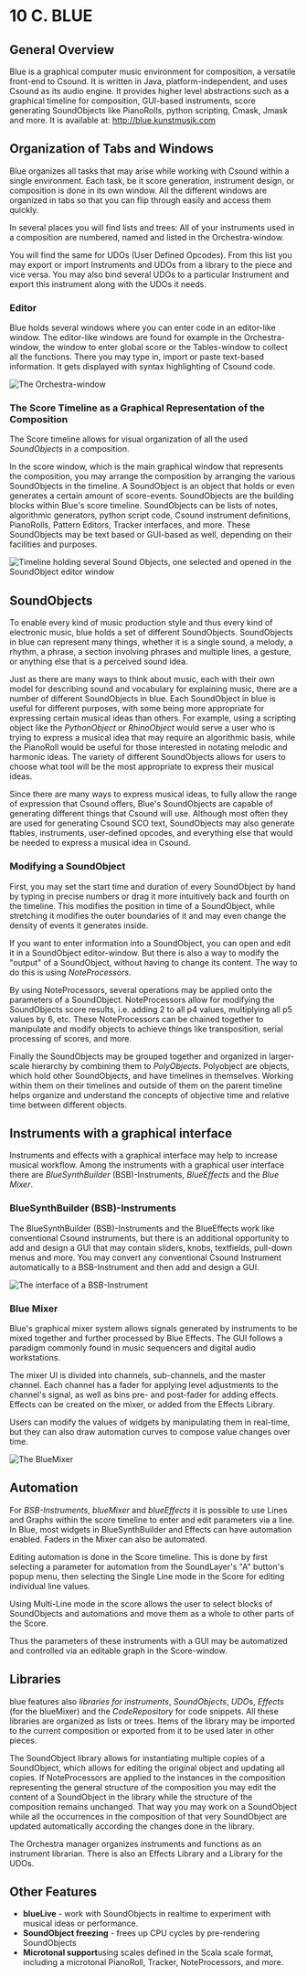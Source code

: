 10 C. BLUE
==========

General Overview
-----------------

Blue is a graphical computer music environment for composition, a
versatile front-end to Csound. It is written in Java,
platform-independent, and uses Csound as its audio engine. It
provides higher level abstractions such as a graphical timeline for
composition, GUI-based instruments, score generating SoundObjects like
PianoRolls, python scripting, Cmask, Jmask and more.  It is available at:
<http://blue.kunstmusik.com>


Organization of Tabs and Windows
--------------------------------

Blue organizes all tasks that may arise while working with Csound within
a single environment. Each task, be it score generation, instrument
design, or composition is done in its own window. All the different
windows are organized in tabs so that you can flip through easily and
access them quickly.

In several places you will find lists and trees: All of your instruments
used in a composition are numbered, named and listed in the
Orchestra-window.

You will find the same for UDOs (User Defined Opcodes). From this list you may export or import Instruments and UDOs from a library to the piece and vice versa. You may also bind several UDOs to a particular Instrument and export this instrument along with the UDOs it needs.


### Editor

Blue holds several windows where you can enter code in an editor-like
window. The editor-like windows are found for example in the
Orchestra-window, the window to enter global score or the Tables-window
to collect all the functions. There you may type in, import or paste
text-based information. It gets displayed with syntax highlighting of
Csound code.

![The Orchestra-window](../resources/images/10-c-blue-generic-orc.png)


### The Score Timeline as a Graphical Representation of the Composition

The Score timeline allows for visual organization of all the used
*SoundObjects* in a composition.

In the score window, which is the main graphical window that represents
the composition, you may arrange the composition by arranging the
various SoundObjects in the timeline. A SoundObject is an object that
holds or even generates a certain amount of score-events. SoundObjects
are the building blocks within Blue's score timeline. SoundObjects can
be lists of notes, algorithmic generators, python script code, Csound
instrument definitions, PianoRolls, Pattern Editors, Tracker interfaces,
and more. These SoundObjects may be text based or GUI-based as well,
depending on their facilities and purposes.

![Timeline holding several Sound Objects, one selected and opened in the SoundObject editor window](../resources/images/10-c-blue-timelinesoundobject.png)


SoundObjects
-------------

To enable every kind of music production style and thus every kind of
electronic music, blue holds a set of different SoundObjects.
SoundObjects in blue can represent many things, whether it is a single
sound, a melody, a rhythm, a phrase, a section involving phrases and
multiple lines, a gesture, or anything else that is a perceived sound
idea.

Just as there are many ways to think about music, each with their own
model for describing sound and vocabulary for explaining music, there
are a number of different SoundObjects in blue. Each SoundObject in blue
is useful for different purposes, with some being more appropriate for
expressing certain musical ideas than others. For example, using a
scripting object like the *PythonObject* or *RhinoObject* would serve a user
who is trying to express a musical idea that may require an algorithmic
basis, while the PianoRoll would be useful for those interested in
notating melodic and harmonic ideas. The variety of different
SoundObjects allows for users to choose what tool will be the most
appropriate to express their musical ideas.

Since there are many ways to express musical ideas, to fully allow the
range of expression that Csound offers, Blue's SoundObjects are capable
of generating different things that Csound will use. Although most often
they are used for generating Csound SCO text, SoundObjects may also
generate ftables, instruments, user-defined opcodes, and everything else
that would be needed to express a musical idea in Csound.


### Modifying a SoundObject

First, you may set the start time and duration of every SoundObject by
hand by typing in precise numbers or drag it more intuitively back and
fourth on the timeline. This modifies the position in time of a
SoundObject, while stretching it modifies the outer boundaries of it and
may even change the density of events it generates inside.

If you want to enter information into a SoundObject, you can open and
edit it in a SoundObject editor-window. But there is also a way to modify the "output" of a SoundObject, without having to change its content. The way to do this is using *NoteProcessors*.

By using NoteProcessors, several operations may be applied onto the
parameters of a SoundObject. NoteProcessors allow for modifying the
SoundObjects score results, i.e. adding 2 to all p4 values, multiplying
all p5 values by 6, etc. These NoteProcessors can be chained together to
manipulate and modify objects to achieve things like transposition,
serial processing of scores, and more.

Finally the SoundObjects may be grouped together and organized in
larger-scale hierarchy by combining them to *PolyObjects*.
Polyobject are objects, which hold other SoundObjects, and have
timelines in themselves. Working within them on their timelines and
outside of them on the parent timeline helps organize and understand the
concepts of objective time and relative time between different objects.


Instruments with a graphical interface
--------------------------------------

Instruments and effects with a graphical interface may help to increase
musical workflow. Among the instruments with a graphical user interface
there are *BlueSynthBuilder* (BSB)-Instruments, *BlueEffects* and the *Blue
Mixer*.


### BlueSynthBuilder (BSB)-Instruments

The BlueSynthBuilder (BSB)-Instruments and the BlueEffects work like
conventional Csound instruments, but there is an additional opportunity
to add and design a GUI that may contain sliders, knobs, textfields,
pull-down menus and more. You may convert any conventional Csound
Instrument automatically to a BSB-Instrument and then add and design a
GUI.

![The interface of a BSB-Instrument](../resources/images/10-c-blue-bsb-interface.png)


### Blue Mixer

Blue's graphical mixer system allows signals generated by instruments
to be mixed together and further processed by Blue Effects. The GUI
follows a paradigm commonly found in music sequencers and digital audio
workstations.

The mixer UI is divided into channels, sub-channels, and the master
channel. Each channel has a fader for applying level adjustments to the
channel's signal, as well as bins pre- and post-fader for adding
effects. Effects can be created on the mixer, or added from the Effects
Library.

Users can modify the values of widgets by manipulating them in
real-time, but they can also draw automation curves to compose value
changes over time.

![The BlueMixer](../resources/images/10-c-blue-mixer.png)


Automation
----------

For *BSB-Instruments*, *blueMixer* and *blueEffects* it is
possible to use Lines and Graphs within the score timeline to enter and
edit parameters via a line. In Blue, most widgets in BlueSynthBuilder
and Effects can have automation enabled. Faders in the Mixer can also be
automated.

Editing automation is done in the Score timeline. This is done by first
selecting a parameter for automation from the SoundLayer's "A"
button's popup menu, then selecting the Single Line mode in the Score
for editing individual line values.

Using Multi-Line mode in the score allows the user to select blocks of
SoundObjects and automations and move them as a whole to other parts of
the Score.

Thus the parameters of these instruments with a GUI may be automatized
and controlled via an editable graph in the Score-window.


Libraries
---------

blue features also *libraries for instruments*, *SoundObjects*,
*UDO*s, *Effects* (for the blueMixer) and the *CodeRepository* for
code snippets. All these libraries are organized as lists or trees.
Items of the library may be imported to the current composition or
exported from it to be used later in other pieces.

The SoundObject library allows for instantiating multiple copies of a
SoundObject, which allows for editing the original object and updating
all copies. If NoteProcessors are applied to the instances in the
composition representing the general structure of the composition you
may edit the content of a SoundObject in the library while the structure
of the composition remains unchanged. That way you may work on a
SoundObject while all the occurrences in the composition of that very
SoundObject are updated automatically according the changes done in the
library.

The Orchestra manager organizes instruments and functions as an
instrument librarian. There is also an Effects Library and a Library for the UDOs.


Other Features
--------------

-   **blueLive** - work with SoundObjects in realtime to experiment
with musical ideas or performance.
-   **SoundObject freezing** - frees up CPU cycles by pre-rendering
SoundObjects
-   **Microtonal support**using scales defined in the Scala scale
format, including a microtonal PianoRoll, Tracker, NoteProcessors, and
more.


